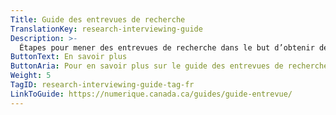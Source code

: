 ```yaml
---
Title: Guide des entrevues de recherche
TranslationKey: research-interviewing-guide
Description: >-
  Étapes pour mener des entrevues de recherche dans le but d’obtenir des commentaires qui pourraient améliorer votre service.
ButtonText: En savoir plus
ButtonAria: Pour en savoir plus sur le guide des entrevues de recherches.
Weight: 5
TagID: research-interviewing-guide-tag-fr
LinkToGuide: https://numerique.canada.ca/guides/guide-entrevue/
---
```



